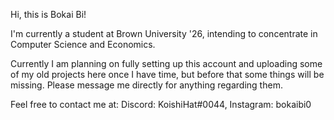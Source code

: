Hi, this is Bokai Bi!
  
I'm currently a student at Brown University '26, intending to concentrate in Computer Science and Economics.
  
Currently I am planning on fully setting up this account and uploading some of my old projects here once I have time, but before that some things will be missing. Please message me directly for anything regarding them.
  
Feel free to contact me at: Discord: KoishiHat#0044, Instagram: bokaibi0
